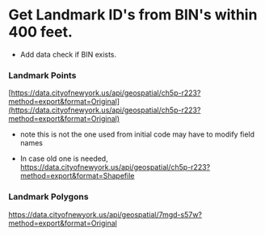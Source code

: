 # Get Landmark ID's from BIN's within 400 feet. 

* Add data check if BIN exists.

### Landmark Points
[https://data.cityofnewyork.us/api/geospatial/ch5p-r223?method=export&format=Original](https://data.cityofnewyork.us/api/geospatial/ch5p-r223?method=export&format=Original)
- note this is not the one used from initial code may have to modify field names

* In case old one is needed, https://data.cityofnewyork.us/api/geospatial/ch5p-r223?method=export&format=Shapefile

### Landmark Polygons

https://data.cityofnewyork.us/api/geospatial/7mgd-s57w?method=export&format=Original
